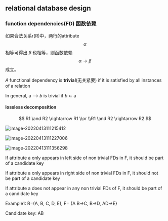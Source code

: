 ## relational database design

### function dependencies(FD) 函数依赖

如果合法关系r(R)中，两行的attribute $$\alpha$$ 相等可得出 $\beta$ 也相等，则函数依赖
$$
\alpha \rightarrow \beta
$$
成立。

*A* functional dependency is **trivial**(无关紧要) if it is satisfied by all instances of a relation

In general, a --> *b* is trivial if *b* $\subset$ a 

#### lossless decomposition 

$$
R1 \and R2 \rightarrow R1
\\or
\\R1 \and R2 \rightarrow R2
$$



![image-20220413111215412](C:\Users\lenovo\AppData\Roaming\Typora\typora-user-images\image-20220413111215412.png)

![image-20220413111227006](C:\Users\lenovo\AppData\Roaming\Typora\typora-user-images\image-20220413111227006.png)

![image-20220413111356298](C:\Users\lenovo\AppData\Roaming\Typora\typora-user-images\image-20220413111356298.png)

If attribute a only appears in left side of non trivial FDs in F, it should be part of a candidate key

If attribute a only appears in right side of non trivial FDs in F, it should not be part of a candidate key

If attribute a does not appear in any non trivial FDs of F, it should be part of a candidate key

Example1: R=(A, B, C, D, E), F= {A B→C, B→D, AD→E}

Candidate key: AB





